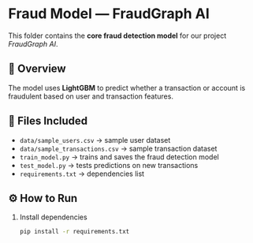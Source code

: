 # Fraud Model — FraudGraph AI

This folder contains the **core fraud detection model** for our project *FraudGraph AI*.

## 📘 Overview
The model uses **LightGBM** to predict whether a transaction or account is fraudulent based on user and transaction features.

## 🧩 Files Included
- `data/sample_users.csv` → sample user dataset
- `data/sample_transactions.csv` → sample transaction dataset
- `train_model.py` → trains and saves the fraud detection model
- `test_model.py` → tests predictions on new transactions
- `requirements.txt` → dependencies list

## ⚙️ How to Run
1. Install dependencies  
   ```bash
   pip install -r requirements.txt
